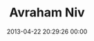 ---
title: "Avraham Niv"
date: 2013-04-22 20:29:26 00:00
permalink: /nivavr
twitter: ""
likes: [1814]
id: 1943
gravatar: "http://www.gravatar.com/avatar/7a621328ccbb5c66dc36da73d2d22298"
---